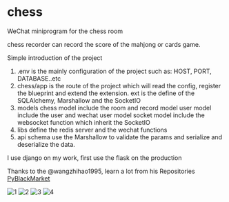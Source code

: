 # chess
WeChat miniprogram for the chess room

chess recorder can record the score of the mahjong or cards game.

Simple introduction of the project

1. .env is the mainly configuration of the project
    such as: HOST, PORT, DATABASE..etc
2.  chess/app is the route of the project which will read the config, register the blueprint and extend the extension.
    ext is the define of the SQLAlchemy, Marshallow and the SocketIO
3.  models
    chess model include the room and record model
    user model include the user and wechat user model
    socket model include the websocket function which inherit the SocketIO
4.  libs
   define the redis server and the wechat functions
5.  api
    schema use the Marshallow to validate the params and serialize and deserialize the data.
    
I use django on my work, first use the flask on the production

Thanks to the @wangzhihao1995, learn a lot from his Repositories [PyBlackMarket](https://github.com/wangzhihao1995/PyBlackMarket)

![1](https://github.com/dreammis/chess/blob/master/pics/sample1.jpg)
![2](https://github.com/dreammis/chess/blob/master/pics/sample2.jpg)
![3](https://github.com/dreammis/chess/blob/master/pics/sample3.jpg)
![4](https://github.com/dreammis/chess/blob/master/pics/sample4.jpg)
